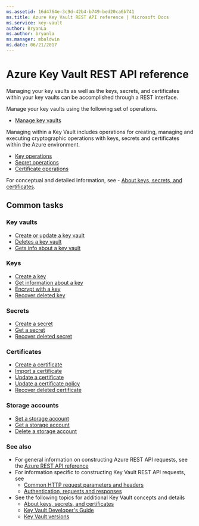 ```yaml
---
ms.assetid: 16d4764e-3c9d-42b4-b749-bed20ca6b741
ms.title: Azure Key Vault REST API reference | Microsoft Docs
ms.service: key-vault
author: BryanLa
ms.author: bryanla
ms.manager: mbaldwin
ms.date: 06/21/2017
---
```


# Azure Key Vault REST API reference

Managing your key vaults as well as the keys, secrets, and certificates within your key vaults can be accomplished through a REST interface.

Manage your key vaults using the following set of operations.

- [Manage key vaults](/rest/api/keyvault/vaults)
                           
Managing within a Key Vault includes operations for creating, managing and executing cryptographic operations with keys, secrets and certificates within the Azure environment.

- [Key operations](key-operations.md)
- [Secret operations](secret-operations.md)
- [Certificate operations](certificate-operations.md)

For conceptual and detailed information, see - [About keys, secrets, and certificates](about-keys--secrets-and-certificates.md).

## Common tasks

### Key vaults

- [Create or update a key vault](xref:management.azure.com.keyvault.vaults.createorupdate)
- [Deletes a key vault](xref:management.azure.com.keyvault.vaults.delete)
- [Gets info about a key vault](xref:management.azure.com.keyvault.vaults.get)

### Keys

- [Create a key](xref:keyvault.createkey)
- [Get information about a key](xref:keyvault.getkey)
- [Encrypt with a key](xref:keyvault.encrypt)
- [Recover deleted key](xref:keyvault.recoverdeletedkey)

### Secrets

- [Create a secret](xref:keyvault.setsecret)
- [Get a secret](xref:keyvault.getsecret)
- [Recover deleted secret](xref:keyvault.recoverdeletedsecret)

### Certificates

- [Create a certificate](xref:keyvault.createcertificate)
- [Import a certificate](xref:keyvault.importcertificate)
- [Update a certificate](xref:keyvault.updatecertificate)
- [Update a certificate policy](xref:keyvault.updatecertificatepolicy)
- [Recover deleted certificate](xref:keyvault.recoverdeletedcertificate)

### Storage accounts

- [Set a storage account](xref:keyvault.setstorageaccount)
- [Get a storage account](xref:keyvault.getstorageaccount)
- [Delete a storage account](xref:keyvault.deletestorageaccount)

### See also

- For general information on constructing Azure REST API requests, see the [Azure REST API reference](/rest/api/azure/)
- For information specific to constructing Key Vault REST API requests, see
   - [Common HTTP request parameters and headers](common-parameters-and-headers.md)
   - [Authentication, requests and responses](authentication--requests-and-responses.md)
- See the following topics for additional Key Vault concepts and details
   - [About keys, secrets, and certificates](about-keys--secrets-and-certificates.md)
   - [Key Vault Developer's Guide](/azure/key-vault/key-vault-developers-guide)
   - [Key Vault versions](key-vault-versions.md)

